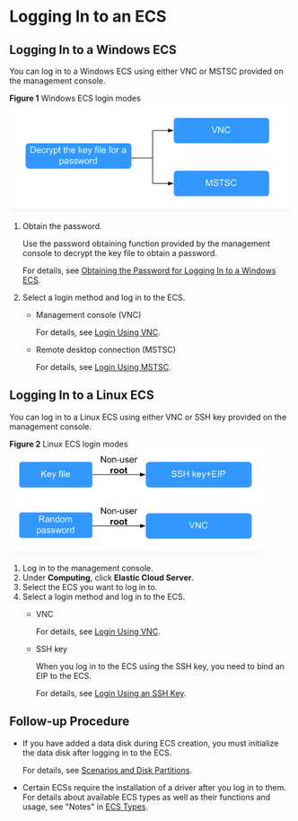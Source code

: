 # Logging In to an ECS<a name="EN-US_TOPIC_0092494193"></a>

## Logging In to a Windows ECS <a name="section183843812133"></a>

You can log in to a Windows ECS using either VNC or MSTSC provided on the management console.

**Figure  1**  Windows ECS login modes<a name="en-us_topic_0144542149_fig297212219553"></a>  
![](figures/windows-ecs-login-modes.png "windows-ecs-login-modes")

1.  Obtain the password.

    Use the password obtaining function provided by the management console to decrypt the key file to obtain a password.

    For details, see  [Obtaining the Password for Logging In to a Windows ECS](obtaining-the-password-for-logging-in-to-a-windows-ecs.md).

2.  Select a login method and log in to the ECS.
    -   Management console \(VNC\)

        For details, see  [Login Using VNC](login-using-vnc-(windows).md).

    -   Remote desktop connection \(MSTSC\)

        For details, see  [Login Using MSTSC](login-using-mstsc.md).



## Logging In to a Linux ECS <a name="section19891147181313"></a>

You can log in to a Linux ECS using either VNC or SSH key provided on the management console.

**Figure  2**  Linux ECS login modes<a name="en-us_topic_0144542149_fig51588342172524"></a>  
![](figures/linux-ecs-login-modes.png "linux-ecs-login-modes")

1.  Log in to the management console.
2.  Under  **Computing**, click  **Elastic Cloud Server**.
3.  Select the ECS you want to log in to.
4.  Select a login method and log in to the ECS.
    -   VNC

        For details, see  [Login Using VNC](login-using-vnc-(linux).md).

    -   SSH key

        When you log in to the ECS using the SSH key, you need to bind an EIP to the ECS.

        For details, see  [Login Using an SSH Key](login-using-an-ssh-key.md).



## Follow-up Procedure<a name="section42181571410"></a>

-   If you have added a data disk during ECS creation, you must initialize the data disk after logging in to the ECS.

    For details, see  [Scenarios and Disk Partitions](scenarios-and-disk-partitions.md).

-   Certain ECSs require the installation of a driver after you log in to them. For details about available ECS types as well as their functions and usage, see "Notes" in  [ECS Types](ecs-types.md).

